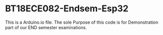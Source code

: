 # BT18ECE082-Endsem-Esp32

This is a Arduino.io file. 
The sole Purpose of this code is for Demonstration part of our END semester examinations.
